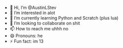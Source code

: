 - 👋 Hi, I’m @AustinLStev
- 👀 I’m interested in alot
- 🌱 I’m currently learning Python and Scratch (plus lua)
- 💞️ I’m looking to collaborate on shit
- 📫 How to reach me uhhh no
- 😄 Pronouns: he
- ⚡ Fun fact: im 13

<!---
AustinLStev/AustinLStev is a ✨ special ✨ repository because its `README.md` (this file) appears on your GitHub profile.
You can click the Preview link to take a look at your changes.
--->
